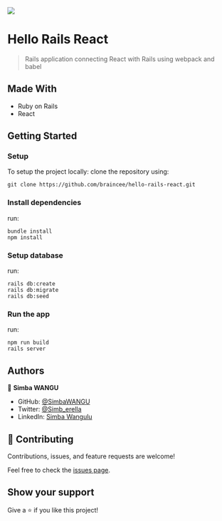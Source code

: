 ![](https://img.shields.io/badge/Microverse-blueviolet)

# Hello Rails React

> Rails application connecting React with Rails using webpack and babel

## Made With

- Ruby on Rails
- React

## Getting Started

### Setup

To setup the project locally: clone the repository using:

```
git clone https://github.com/braincee/hello-rails-react.git
```

### Install dependencies
run:
```
bundle install
npm install
```

### Setup database
run:
```
rails db:create
rails db:migrate
rails db:seed
```

### Run the app
run:
```
npm run build
rails server
```

## Authors

👤 **Simba WANGU**

- GitHub: [@SimbaWANGU](https://github.com/SimbaWANGU)
- Twitter: [@Simb_erella](https://twitter.com/Simb_erella)
- LinkedIn: [Simba Wangulu](https://linkedin.com/in/simba-wangulu/)

## 🤝 Contributing

Contributions, issues, and feature requests are welcome!

Feel free to check the [issues page](https://github.com/braincee/hello-rails-react/issues).

## Show your support

Give a ⭐️ if you like this project!
